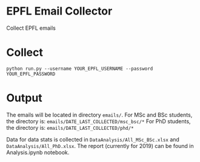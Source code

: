 # EPFL Email Collector
Collect EPFL emails

# Collect
```
python run.py --username YOUR_EPFL_USERNAME --password YOUR_EPFL_PASSWORD
```

# Output
The emails will be located in directory `emails/`.
For MSc and BSc students, the directory is: `emails/DATE_LAST_COLLECTED/msc_bsc/*`
For PhD students, the directory is: `emails/DATE_LAST_COLLECTED/phd/*`

Data for data stats is collected in `DataAnalysis/All_MSc_BSc.xlsx` and `DataAnalysis/All_PhD.xlsx`. The report (currently for 2019) can be found in Analysis.ipynb notebook.
